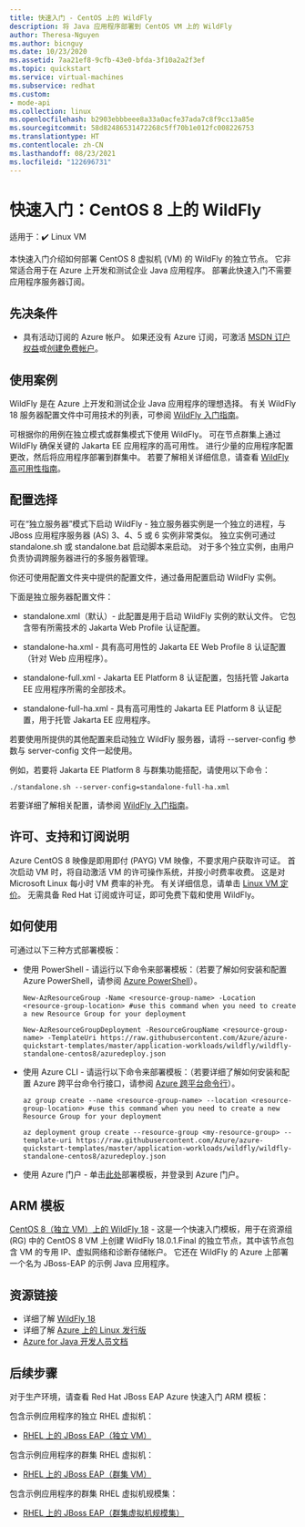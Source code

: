 ```yaml
---
title: 快速入门 - CentOS 上的 WildFly
description: 将 Java 应用程序部署到 CentOS VM 上的 WildFly
author: Theresa-Nguyen
ms.author: bicnguy
ms.date: 10/23/2020
ms.assetid: 7aa21ef8-9cfb-43e0-bfda-3f10a2a2f3ef
ms.topic: quickstart
ms.service: virtual-machines
ms.subservice: redhat
ms.custom:
- mode-api
ms.collection: linux
ms.openlocfilehash: b2903ebbbeee8a33a0acfe37ada7c8f9cc13a85e
ms.sourcegitcommit: 58d82486531472268c5ff70b1e012fc008226753
ms.translationtype: HT
ms.contentlocale: zh-CN
ms.lasthandoff: 08/23/2021
ms.locfileid: "122696731"
---
```

# <a name="quickstart-wildfly-on-centos-8"></a>快速入门：CentOS 8 上的 WildFly

适用于：:heavy_check_mark: Linux VM 

本快速入门介绍如何部署 CentOS 8 虚拟机 (VM) 的 WildFly 的独立节点。 它非常适合用于在 Azure 上开发和测试企业 Java 应用程序。 部署此快速入门不需要应用程序服务器订阅。

## <a name="prerequisites"></a>先决条件

* 具有活动订阅的 Azure 帐户。 如果还没有 Azure 订阅，可激活 [MSDN 订户权益](https://azure.microsoft.com/pricing/member-offers/msdn-benefits-details)或[创建免费帐户](https://azure.microsoft.com/pricing/free-trial)。

## <a name="use-case"></a>使用案例

WildFly 是在 Azure 上开发和测试企业 Java 应用程序的理想选择。 有关 WildFly 18 服务器配置文件中可用技术的列表，可参阅 [WildFly 入门指南](https://docs.wildfly.org/18/Getting_Started_Guide.html#getting-started-with-wildfly)。

可根据你的用例在独立模式或群集模式下使用 WildFly。 可在节点群集上通过 WildFly 确保关键的 Jakarta EE 应用程序的高可用性。 进行少量的应用程序配置更改，然后将应用程序部署到群集中。 若要了解相关详细信息，请查看 [WildFly 高可用性指南](https://docs.wildfly.org/18/High_Availability_Guide.html)。

## <a name="configuration-choice"></a>配置选择

可在“独立服务器”模式下启动 WildFly - 独立服务器实例是一个独立的进程，与 JBoss 应用程序服务器 (AS) 3、4、5 或 6 实例非常类似。 独立实例可通过 standalone.sh 或 standalone.bat 启动脚本来启动。 对于多个独立实例，由用户负责协调跨服务器进行的多服务器管理。

你还可使用配置文件夹中提供的配置文件，通过备用配置启动 WildFly 实例。

下面是独立服务器配置文件：

- standalone.xml（默认）- 此配置是用于启动 WildFly 实例的默认文件。 它包含带有所需技术的 Jakarta Web Profile 认证配置。
   
- standalone-ha.xml - 具有高可用性的 Jakarta EE Web Profile 8 认证配置（针对 Web 应用程序）。
   
- standalone-full.xml - Jakarta EE Platform 8 认证配置，包括托管 Jakarta EE 应用程序所需的全部技术。

- standalone-full-ha.xml - 具有高可用性的 Jakarta EE Platform 8 认证配置，用于托管 Jakarta EE 应用程序。

若要使用所提供的其他配置来启动独立 WildFly 服务器，请将 --server-config 参数与 server-config 文件一起使用。

例如，若要将 Jakarta EE Platform 8 与群集功能搭配，请使用以下命令：

```
./standalone.sh --server-config=standalone-full-ha.xml
```

若要详细了解相关配置，请参阅 [WildFly 入门指南](https://docs.wildfly.org/18/Getting_Started_Guide.html#wildfly-10-configurations)。

## <a name="licensing-support-and-subscription-notes"></a>许可、支持和订阅说明

Azure CentOS 8 映像是即用即付 (PAYG) VM 映像，不要求用户获取许可证。 首次启动 VM 时，将自动激活 VM 的许可操作系统，并按小时费率收费。 这是对 Microsoft Linux 每小时 VM 费率的补充。 有关详细信息，请单击 [Linux VM 定价](https://azure.microsoft.com/pricing/details/virtual-machines/linux/#linux)。 无需具备 Red Hat 订阅或许可证，即可免费下载和使用 WildFly。

## <a name="how-to-consume"></a>如何使用

可通过以下三种方式部署模板：

- 使用 PowerShell - 请运行以下命令来部署模板：（若要了解如何安装和配置 Azure PowerShell，请参阅 [Azure PowerShell](/powershell/azure/)）。

    ```
    New-AzResourceGroup -Name <resource-group-name> -Location <resource-group-location> #use this command when you need to create a new Resource Group for your deployment
    ```

    ```
    New-AzResourceGroupDeployment -ResourceGroupName <resource-group-name> -TemplateUri https://raw.githubusercontent.com/Azure/azure-quickstart-templates/master/application-workloads/wildfly/wildfly-standalone-centos8/azuredeploy.json
    ```
    
- 使用 Azure CLI - 请运行以下命令来部署模板：（若要详细了解如何安装和配置 Azure 跨平台命令行接口，请参阅 [Azure 跨平台命令行](/cli/azure/install-azure-cli)）。

    ```
    az group create --name <resource-group-name> --location <resource-group-location> #use this command when you need to create a new Resource Group for your deployment
    ```

    ```
    az deployment group create --resource-group <my-resource-group> --template-uri https://raw.githubusercontent.com/Azure/azure-quickstart-templates/master/application-workloads/wildfly/wildfly-standalone-centos8/azuredeploy.json
    ```

- 使用 Azure 门户 - 单击<a href="https://portal.azure.com/#create/Microsoft.Template/uri/https%3A%2F%2Fraw.githubusercontent.com%2FAzure%2Fazure-quickstart-templates%2Fmaster%2Fapplication-workloads%2Fwildfly%2Fwildfly-standalone-centos8%2Fazuredeploy.json" target="_blank">此处</a>部署模板，并登录到 Azure 门户。

## <a name="arm-template"></a>ARM 模板

<a href="https://github.com/Azure/azure-quickstart-templates/tree/master/application-workloads/wildfly/wildfly-standalone-centos8" target="_blank"> CentOS 8（独立 VM）上的 WildFly 18</a> - 这是一个快速入门模板，用于在资源组 (RG) 中的 CentOS 8 VM 上创建 WildFly 18.0.1.Final 的独立节点，其中该节点包含 VM 的专用 IP、虚拟网络和诊断存储帐户。 它还在 WildFly 的 Azure 上部署一个名为 JBoss-EAP 的示例 Java 应用程序。

## <a name="resource-links"></a>资源链接

* 详细了解 [WildFly 18](https://docs.wildfly.org/18/)
* 详细了解 [Azure 上的 Linux 发行版](../../linux/endorsed-distros.md)
* [Azure for Java 开发人员文档](https://github.com/JasonFreeberg/jboss-on-app-service)

## <a name="next-steps"></a>后续步骤

对于生产环境，请查看 Red Hat JBoss EAP Azure 快速入门 ARM 模板：

包含示例应用程序的独立 RHEL 虚拟机：

*  <a href="https://github.com/Azure/azure-quickstart-templates/tree/master/application-workloads/jboss/jboss-eap-standalone-rhel" target="_blank"> RHEL 上的 JBoss EAP（独立 VM）</a>

包含示例应用程序的群集 RHEL 虚拟机：

* <a href="https://github.com/Azure/azure-quickstart-templates/tree/master/application-workloads/jboss/jboss-eap-clustered-multivm-rhel" target="_blank"> RHEL 上的 JBoss EAP（群集 VM）</a>

包含示例应用程序的群集 RHEL 虚拟机规模集：

* <a href="https://github.com/Azure/azure-quickstart-templates/tree/master/application-workloads/jboss/jboss-eap-clustered-vmss-rhel" target="_blank"> RHEL 上的 JBoss EAP（群集虚拟机规模集）</a>

